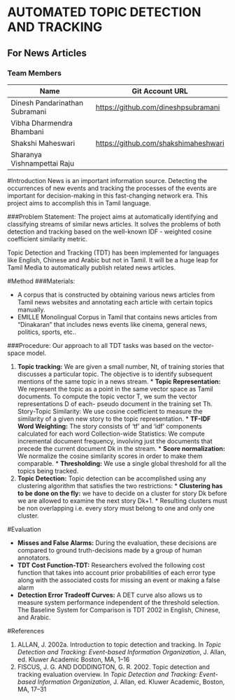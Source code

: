 AUTOMATED TOPIC DETECTION AND TRACKING
======================================
For News Articles
-----------------

### Team Members
| Name                           | Git Account URL                    |
|--------------------------------|-------------------------------------
| Dinesh Pandarinathan Subramani | https://github.com/dineshpsubramani|
| Vibha Dharmendra Bhambani      |  |
| Shakshi Maheswari              | https://github.com/shakshimaheshwari|
| Sharanya Vishnampettai Raju    | |


#Introduction
  News is an important information source. Detecting the occurrences of new events and tracking the processes of the events are important for decision-making in this fast-changing network era. This project aims to accomplish this in Tamil language.

###Problem Statement:
The project aims at automatically identifying and classifying streams of similar news articles. It solves the problems of both detection and tracking based on the well-known IDF - weighted cosine coefficient similarity metric. 

  Topic Detection and Tracking (TDT) has been implemented for languages like English, Chinese and Arabic but not in Tamil. It will be a huge leap for Tamil Media to automatically publish related news articles.
  
#Method
###Materials:
  * A corpus that is constructed by obtaining various news articles from Tamil news websites and annotating each article with certain topics manually.
  * EMILLE Monolingual Corpus in Tamil that contains news articles from “Dinakaran” that includes news events like cinema, general news, politics, sports, etc..

###Procedure:
  Our approach to all TDT tasks was based on the vector-space model. 

  1. **Topic tracking:** We are given a small number, Nt, of training stories that discusses a particular topic. The objective is to identify subsequent mentions of the same topic in a news stream.
    * **Topic Representation:** We represent the topic as a point in the same vector space as Tamil documents. To compute the topic vector T, we sum the vector representations D of each- pseudo document in the training set Th.
Story-Topic Similarity: We use cosine coefficient to measure the similarity of a given new story to the topic representation. 
    * **TF-IDF Word Weighting:** The story consists of ‘tf’ and ‘idf’ components calculated for each word
Collection-wide Statistics: We compute incremental document frequency, involving just the documents that precede the current document Dk in the stream. 
    * **Score normalization:** We normalize the cosine similarity scores in order to make them comparable.
    * **Thresholding:** We use a single global threshold for all the topics being tracked.
  2. **Topic Detection:** Topic detection can be accomplished using any clustering algorithm that satisfies the two restrictions:
    * **Clustering has to be done on the fly:** we have to decide on a cluster for story Dk before we are allowed to examine the next story Dk+1.
    * Resulting clusters must be non overlapping i.e. every story must belong to one and only one cluster.

#Evaluation
* **Misses and False Alarms:** During the evaluation, these decisions are compared to ground truth-decisions made by a group of human annotators.
* **TDT Cost Function-TDT:** Researchers evolved the following cost function that takes into account prior probabilities of each error type along with the associated costs for missing an event or making a false alarm
* **Detection Error Tradeoff Curves:**  A DET curve also allows us to measure system performance independent of the threshold selection.
The Baseline System for Comparison is TDT 2002 in English, Chinese, and Arabic.

#References
1. ALLAN, J. 2002a. Introduction to topic detection and tracking. In *Topic Detection and Tracking: Event-based Information Organization*, J. Allan, ed. Kluwer Academic Boston, MA, 1–16
2. FISCUS, J. G. AND DODDINGTON, G. R. 2002. Topic detection and tracking evaluation overview. In *Topic Detection and Tracking: Event-based Information Organization*, J. Allan, ed. Kluwer Academic, Boston, MA, 17–31
